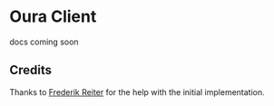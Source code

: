 # Oura Client

docs coming soon

## Credits

Thanks to [Frederik Reiter](https://github.com/frereit) for the help with the initial implementation.
